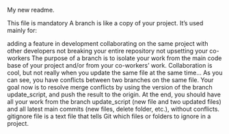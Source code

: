 My new readme.

This file is mandatory
A branch is like a copy of your project. It’s used mainly for:

adding a feature in development
collaborating on the same project with other developers
not breaking your entire repository
not upsetting your co-workers
The purpose of a branch is to isolate your work from the main code base of your project and/or from your co-workers’ work.
Collaboration is cool, but not really when you update the same file at the same time…
As you can see, you have conflicts between two branches on the same file.
Your goal now is to resolve merge conflicts by using the version of the branch update_script, and push the result to the origin.
At the end, you should have all your work from the branch update_script (new file and two updated files) and all latest main commits (new files, delete folder, etc.), without conflicts.
gitignore file is a text file that tells Git which files or folders to ignore in a project.
